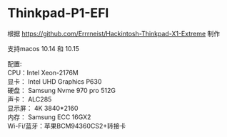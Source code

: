 # Thinkpad-P1-EFI

根据 https://github.com/Errrneist/Hackintosh-Thinkpad-X1-Extreme 制作

支持macos 10.14 和 10.15

配置: <br>
CPU：Intel Xeon-2176M<br>
显卡： Intel UHD Graphics P630<br>
硬盘： Samsung Nvme 970 pro 512G<br>
声卡： ALC285<br>
显示屏： 4K 3840*2160<br>
内存： Samsung ECC 16GX2<br>
Wi-Fi/蓝牙：苹果BCM94360CS2+转接卡<br>
    
